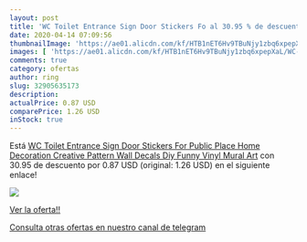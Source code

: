 ```yaml
---
layout: post
title: 'WC Toilet Entrance Sign Door Stickers Fo al 30.95 % de descuento'
date: 2020-04-14 07:09:56
thumbnailImage: 'https://ae01.alicdn.com/kf/HTB1nET6Hv9TBuNjy1zbq6xpepXaL/WC-Toilet-Entrance-Sign-Door-Stickers-For-Public-Place-Home-Decoration-Creative-Pattern-Wall-Decals-Diy.jpg_350x350._SL200_.jpg'
images: [ 'https://ae01.alicdn.com/kf/HTB1nET6Hv9TBuNjy1zbq6xpepXaL/WC-Toilet-Entrance-Sign-Door-Stickers-For-Public-Place-Home-Decoration-Creative-Pattern-Wall-Decals-Diy.jpg_350x350._SL200_.jpg' ]
comments: true
category: ofertas
author: ring
slug: 32905635173
description:
actualPrice: 0.87 USD
comparePrice: 1.26 USD
inStock: true
---
```


Está [WC Toilet Entrance Sign Door Stickers For Public Place Home Decoration Creative Pattern Wall Decals Diy Funny Vinyl Mural Art](https://www.amazon.com/dp/32905635173/?tag=redken08-20) con 30.95 de descuento por 0.87 USD (original: 1.26 USD) en el siguiente enlace!

[![](https://ae01.alicdn.com/kf/HTB1nET6Hv9TBuNjy1zbq6xpepXaL/WC-Toilet-Entrance-Sign-Door-Stickers-For-Public-Place-Home-Decoration-Creative-Pattern-Wall-Decals-Diy.jpg_350x350._SL200_.jpg)](https://www.amazon.com/dp/32905635173/?tag=redken08-20)

[Ver la oferta!!](https://www.amazon.com/dp/32905635173/?tag=redken08-20)

[Consulta otras ofertas en nuestro canal de telegram](https://t.me/s/ofertas25)
